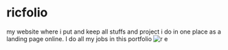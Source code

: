 # ricfolio
my website where i put and keep all stuffs and project i do in one place as a landing page online. I do all my jobs in this portfolio
![r e](https://github.com/codegoat23/ricfolio/assets/115357237/b7ebc4fc-1456-48b8-b7ee-e3a20228f37a)
